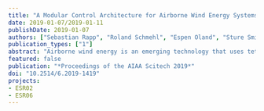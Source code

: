 ```yaml
---
title: "A Modular Control Architecture for Airborne Wind Energy Systems"
date: 2019-01-07/2019-01-11
publishDate: 2019-01-07
authors: ["Sebastian Rapp", "Roland Schmehl", "Espen Oland", "Sture Smidt", "Thomas Haas", "Johan Meyers"]
publication_types: ["1"]
abstract: "Airborne wind energy is an emerging technology that uses tethered unmanned aerialvehicles for harvesting wind energy at altitudes higher than conventional towered wind turbines.To make the technology competitive to other renewable energy technologies an automatic control system is required that allows autonomously operating the system throughout all phases of flight. In this study a modular control system is presented, adapting the underlying kinematic and dynamic framework from conventional aerospace terminology and applying this to tethered crosswind flight with varying tether length. The high level control strategy in form of a state machine as well as the cascaded flight control structure consisting of path-following guidance and control, attitude and rate loop is presented along with the winch controller. The presentwork is a first step towards a methodology for the systematic development of reliable and high-performance control solutions for airborne wind energy systems. Models for the airborne system, ground station, as well as the tether connecting the ground system with the airframe will be presented. Results from a simulation study in a realistic wind field will be used to demonstrate the feasibility of the proposed concept and to identify particularly challenging situations in the operational envelope."
featured: false
publication: "*Proceedings of the AIAA Scitech 2019*"
doi: "10.2514/6.2019-1419"
projects:
- ESR02
- ESR06
---
```


